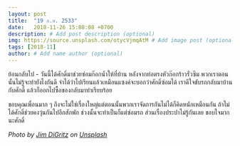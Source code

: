 ```yaml
---
layout: post
title:  "19 ก.ย. 2533"
date:   2018-11-26 15:08:08 +0700
description: # Add post description (optional)
img: https://source.unsplash.com/otycVjmqAtM # Add image post (optional)
tags: [2018-11]
author: # Add name author (optional)
---
```

ย้อนกลับไป - วันนี้ได้ศักดิ์มาช่วยซ่อมก๊อกน้ำให้ที่บ้าน หลังจากท่อตรงหัวก๊อกร้าวรั่วซึม พวกเราตอนนั้นไม่รู้จะทำยังไงกันดี จำได้ว่าไปเรียนแล้วเหมือนแซงค์จะบอกว่าศักดิ์ซ่อมได้ เราดีใจขับรถกลับมาบ้านกับศักดิ์ แล้วก็ออกไปซื้อของกลับมาทำเรียบร้อย

ขอบคุณเพื่อนมาก ๆ ถึงจะไม่ใช่เรื่องใหญ่แต่ตอนนั้นพวกเราจัดการกันไม่ได้ก็คิดหนักเหมือนกัน ถ้าไม่ได้ศักดิ์ช่วยคงวุ่นกันไปอีกสักพัก ช่วงนั้นจะทำเป็นก็แต่ซ่อมรถ ส่วนเรื่องประปาไม่รู้กันเลย ขอบใจมากนะศักดิ์

*Photo by [Jim DiGritz](https://unsplash.com/@jimdigritz) on [Unsplash](https://unsplash.com/)*
